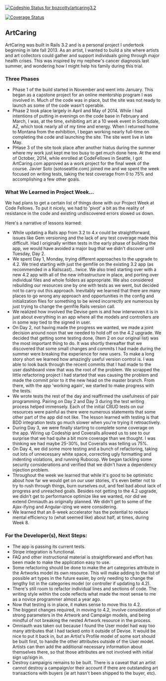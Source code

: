 [ ![Codeship Status for bozcotty/artcaring3.2](https://www.codeship.io/projects/28cb5180-46b3-0132-d0d9-567d034e6ff3/status)](https://www.codeship.io/projects/45390)

[![Coverage Status](https://coveralls.io/repos/bozcotty/artcaring3.2/badge.png?branch=readme)](https://coveralls.io/r/bozcotty/artcaring3.2?branch=readme)

## ArtCaring

ArtCaring was built in Rails 3.2 and is a personal project I undertook beginning in late fall 2013. As an artist, I wanted to build a site where artists and art collectors could gather and support individuals going through major health crises. This was inspired by my nephew's cancer diagnosis last summer, and wondering how I might help his family during this trial.

### Three Phases

- Phase 1 of the build started in November and went into January. This began as a capstone project for an online mentorship program I was involved in. Much of the code was in place, but the site was not ready to launch as some of the code wasn't operable.
- Phase 2 took place largely in April and May of 2014. While I had intentions of putting in evenings on the code base in February and March, I was, at the time, exhibiting art at a 10 week event in Scottsdale, AZ, which took nearly all of my time and energy. When I returned home to Montana from the exhibition, I began working nearly full-time on completing the code and launching the site. The site went live in late May.
- PHase 3 of the site took place after another hiatus during the summer where my work just kept me too busy to get much done here. At the end of October, 2014, while enrolled at CodeFellows in Seattle, I got ArtCaring.com approved as a work project for the final week of the course. Javier Soto (sotoseattle.com) joined me and we spent the week focused on writing tests, taking the test coverage from 0 to 75% and accomplishing a few other goals.

### What We Learned in Project Week...

We had plans to get a certain list of things done with our Project Week at Code Fellows. To put it nicely, we had to 'pivot' a bit as the reality of resistance in the code and existing undiscovered errors slowed us down.

Here's a narrative of lessons learned:
- While updating a Rails app from 3.2 to 4.x could be straightforward, issues like Gem versioning and the lack of any test coverage made this difficult. Had I originally written tests in the early phase of building the app, we would have avoided a major bug that we didn't discover until Tuesday, Day 2.
- We spent Day 1, Monday, trying different approaches to the upgrade to 4.2. We tried starting with just the gemfile on the existing 3.2 app (as recommended in a Railscast)...twice. We also tried starting over with a new 4.2 app with all of the new infrastructure in place, and porting over individual files and whole folders as appropriate. We also considered rebuilding our resources one by one with tests as we went, but decided not to carry out this approach. Inevitably we learned that there are many places to go wrong any approach and opportunities in the config and initialization files for something to be wired incorrectly are numerous by just trying to change the gemfile Rails version call.
- We realized how involved the Devise gem is and how interwoven it is in just about everything in an app where all the models and controllers are in some way tied to the signed in user.
- On Day 2, not having made the progress we wanted, we made a joint decision around noon that we needed to hold off on the 4.2 upgrade. We decided that getting some testing done, (Item 2 on our original list) was the most important thing to do. It was shortly thereafter that we discovered that some small changes and commits I had made during the summer were breaking the experience for new users. To make a long story short we learned how amazingly useful version control is. I was able to look back through the recent commits that I had made to the user dashboard view that was the root of the problem. We scrapped the little refactoring project I had started that was causing the problem and made the commit prior to it the new head on the master branch. From there, with the app 'working again', we started to make progress with the tests.
- We wrote tests the rest of the day and reaffirmed the usefulness of pair programming. Pairing on Day 2 and Day 3 during the test writing process helped immensely. Each of the initial CRUD tests on our resources were painful as there were numerous statements that some other part of the app did not like. The lesson learned with testing is that BDD integration tests go much slower when you're trying it retroactively.
- During Day 3, we were finally starting to complete some coverage on the app. Wiring up Codeship and Coveralls allowed us to see to our surprise that we had quite a bit more coverage than we thought. I was thinking we had maybe 25-30%, but Coveralls was telling us 75%.
- On Day 4, we did some more testing and a bunch of refactoring, taking out lots of unnecessary white space, correcting ugly formatting and indenting violations, and running Rubocop. We began tackling some security considerations and verified that we didn't have a dependency injection problem.
- Throughout the week we learned that while it's good to be optimistic about how far we would get on our user stories, it's even better not to try to rush through things, burn ourselves out, and feel bad about lack of progress and unreached goals. Besides not getting to the 4.2 upgrade, we didn't get to performance optimize like we wanted, nor did we extend Omniauth as originally planned. We didn't get to some of the Ajax-ifying and Angular-izing we were considering.
- We learned that an 8-week accelerator has the potential to reduce mental efficiency to (what seemed like) about half, at times, during Week 8.

### For the Developer(s), Next Steps:

- The app is passing its current tests.
- Stripe integration is functional.
- FAQ and other instructional material is straightforward and effort has been made to make the application easy to use.
- Some refactoring should be done to make the art categories attribute in the Artworks model its own resource. This will make adding to the list of possible art types in the future easier, by only needing to change the lengthy list in the categories model (or controller if updating to 4.2).
- There's still room to refactor individual lines and sections of code. The writing style within the code reflects what made the most sense to me as a novice programmer almost a year ago.
- Now that testing is in place, it makes sense to move this to 4.2.
- The biggest changes required, in moving to 4.2, involve consideration of strong parameters in the Artwork and Campaign models, and being mindful of not breaking the nested Artwork resource in the process.
- Omniauth was taken out because I found the User model had way too many attributes that I had tacked onto it outside of Devise. It would be nice to put it back in, but an Artist's Profile model of some sort should be built first, to handle the other attributes outside of the User model. Artists can then add the additional necessary information about themselves there, so that those attributes are not involved with initial sign up/sign in.
- Destroy campaigns remains to be built. There is a caveat that an artist cannot destroy a campaign/or their account if there are outstanding art transactions with buyers (ie art hasn't been shipped to the buyer, etc).
